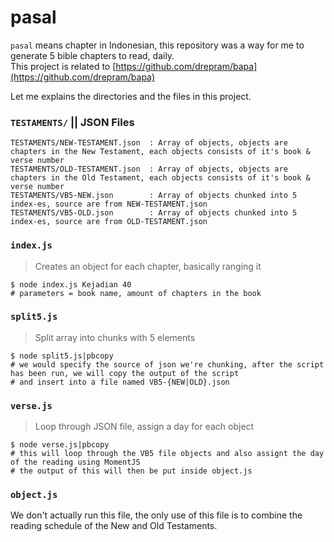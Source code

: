 # pasal

`pasal` means chapter in Indonesian, this repository was a way for me to generate 5 bible chapters to read, daily.<br>
This project is related to [https://github.com/drepram/bapa](https://github.com/drepram/bapa)

Let me explains the directories and the files in this project.

### `TESTAMENTS/` || JSON Files

```
TESTAMENTS/NEW-TESTAMENT.json  : Array of objects, objects are chapters in the New Testament, each objects consists of it's book & verse number
TESTAMENTS/OLD-TESTAMENT.json  : Array of objects, objects are chapters in the Old Testament, each objects consists of it's book & verse number
TESTAMENTS/VB5-NEW.json        : Array of objects chunked into 5 index-es, source are from NEW-TESTAMENT.json
TESTAMENTS/VB5-OLD.json        : Array of objects chunked into 5 index-es, source are from OLD-TESTAMENT.json
```

### `index.js`

> Creates an object for each chapter, basically ranging it

```shell
$ node index.js Kejadian 40
# parameters = book name, amount of chapters in the book
```

### `split5.js`

> Split array into chunks with 5 elements

```shell
$ node split5.js|pbcopy
# we would specify the source of json we're chunking, after the script has been run, we will copy the output of the script
# and insert into a file named VB5-{NEW|OLD}.json
```

### `verse.js`

> Loop through JSON file, assign a day for each object

```shell
$ node verse.js|pbcopy
# this will loop through the VB5 file objects and also assignt the day of the reading using MomentJS
# the output of this will then be put inside object.js
```

### `object.js`

We don't actually run this file, the only use of this file is to combine the reading schedule of the New and Old Testaments.

